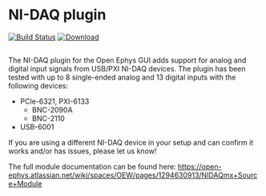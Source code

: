 # NI-DAQ plugin

[![Build Status](https://travis-ci.org/open-ephys-plugins/nidaq-plugin.svg?branch=master)](https://travis-ci.org/open-ephys-plugins/nidaq-plugin)
[![Download](https://api.bintray.com/packages/open-ephys/open-ephys-plugins/ni-daq/images/download.svg?version=0.1.3)](https://bintray.com/open-ephys/open-ephys-plugins/ni-daq/0.1.3/link)

## 

The NI-DAQ plugin for the Open Ephys GUI adds support for analog and digital input signals from USB/PXI NI-DAQ devices. The plugin has been tested with up to 8 single-ended analog and 13 digital inputs with the following devices:

* PCIe-6321, PXI-6133
  * BNC-2090A
  * BNC-2110
* USB-6001

If you are using a different NI-DAQ device in your setup and can confirm it works and/or has issues, please let us know!
 
The full module documentation can be found here: https://open-ephys.atlassian.net/wiki/spaces/OEW/pages/1294630913/NIDAQmx+Source+Module
